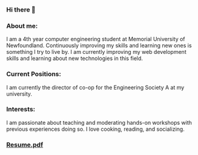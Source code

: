 
### Hi there 👋

<!--
**KareemZeair/KareemZeair** is a ✨ _special_ ✨ repository because its `README.md` (this file) appears on your GitHub profile.

Here are some ideas to get you started:

- 🔭 I’m currently working on ...
- 🌱 I’m currently learning ...
- 👯 I’m looking to collaborate on ...
- 🤔 I’m looking for help with ...
- 💬 Ask me about ...
- 📫 How to reach me: ...
- 😄 Pronouns: ...
- ⚡ Fun fact: ...
-->
### About me:
I am a 4th year computer engineering student at Memorial University of Newfoundland. Continuously improving my skills and learning new ones is something I try to live by. I am currently improving my web development skills and learning about new technologies in this field.

### Current Positions:
 I am currently the director of co-op for the Engineering Society A at my university.
 
 ### Interests:
 I am passionate about teaching and moderating hands-on workshops with previous experiences doing so. I love cooking, reading, and socializing.
 
### [Resume.pdf](https://github.com/KareemZeair/KareemZeair/files/8319292/Kareem.Zeair.Resume.pdf)
